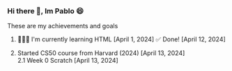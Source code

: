 ### Hi there 👋, Im Pablo 😄

These are my achievements and goals

1.  👨🏻‍💻 I'm currently learning HTML [April 1, 2024] 
    ✅ Done!                       [April 12, 2024]
                                                                                
2.  Started CS50 course from Harvard (2024)  [April 13, 2024]                   
 2.1  Week 0 Scratch [April 13, 2024] 

    
<!--
**BecerraPablo/BecerraPablo** is a ✨ _special_ ✨ repository because its `README.md` (this file) appears on your GitHub profile.

Here are some ideas to get you started:

- 🔭 I’m currently working on ...
- 👯 I’m looking to collaborate on ...
- 🤔 I’m looking for help with ...
- 💬 Ask me about ...
- 📫 How to reach me: ...
- ⚡ Fun fact: ...
-->
